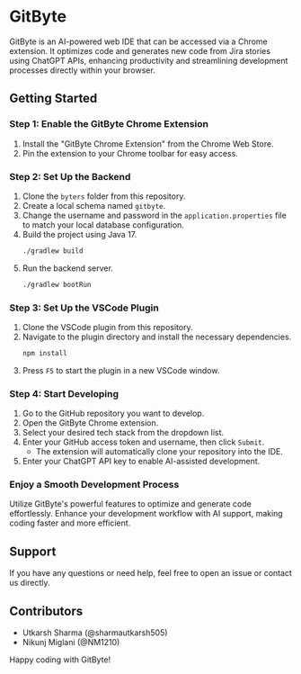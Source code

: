 # GitByte

GitByte is an AI-powered web IDE that can be accessed via a Chrome extension. It optimizes code and generates new code from Jira stories using ChatGPT APIs, enhancing productivity and streamlining development processes directly within your browser.

## Getting Started

### Step 1: Enable the GitByte Chrome Extension
1. Install the "GitByte Chrome Extension" from the Chrome Web Store.
2. Pin the extension to your Chrome toolbar for easy access.

### Step 2: Set Up the Backend
1. Clone the `byters` folder from this repository.
2. Create a local schema named `gitbyte`.
3. Change the username and password in the `application.properties` file to match your local database configuration.
4. Build the project using Java 17.
    ```sh
    ./gradlew build
    ```
5. Run the backend server.
    ```sh
    ./gradlew bootRun
    ```

### Step 3: Set Up the VSCode Plugin
1. Clone the VSCode plugin from this repository.
2. Navigate to the plugin directory and install the necessary dependencies.
    ```sh
    npm install
    ```
3. Press `F5` to start the plugin in a new VSCode window.

### Step 4: Start Developing
1. Go to the GitHub repository you want to develop.
2. Open the GitByte Chrome extension.
3. Select your desired tech stack from the dropdown list.
4. Enter your GitHub access token and username, then click `Submit`.
    - The extension will automatically clone your repository into the IDE.
5. Enter your ChatGPT API key to enable AI-assisted development.

### Enjoy a Smooth Development Process
Utilize GitByte's powerful features to optimize and generate code effortlessly. Enhance your development workflow with AI support, making coding faster and more efficient.

## Support
If you have any questions or need help, feel free to open an issue or contact us directly.

## Contributors
- Utkarsh Sharma (@sharmautkarsh505)
- Nikunj Miglani (@NM1210)


Happy coding with GitByte!
